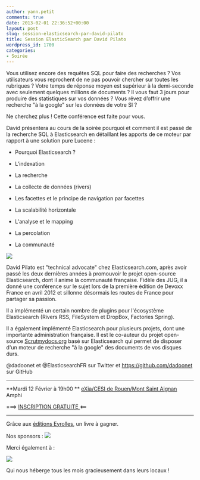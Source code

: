 ```yaml
---
author: yann.petit
comments: true
date: 2013-02-01 22:36:52+00:00
layout: post
slug: session-elasticsearch-par-david-pilato
title: Session ElasticSearch par David Pilato
wordpress_id: 1700
categories:
- Soirée
---
```


Vous utilisez encore des requêtes SQL pour faire des recherches ? Vos utilisateurs vous reprochent de ne pas pouvoir chercher sur toutes les rubriques ? Votre temps de réponse moyen est supérieur à la demi-seconde avec seulement quelques millions de documents ? Il vous faut 3 jours pour produire des statistiques sur vos données ? Vous rêvez d’offrir une recherche "à la google" sur les données de votre SI ?





Ne cherchez plus ! Cette conférence est faite pour vous.





David présentera au cours de la soirée pourquoi et comment il est passé de la recherche SQL à Elasticsearch en détaillant les apports de ce moteur par rapport à une solution pure Lucene :




  * Pourquoi Elasticsearch ?


  * L'indexation


  * La recherche


  * La collecte de données (rivers)


  * Les facettes et le principe de navigation par facettes


  * La scalabilité horizontale


  * L'analyse et le mapping


  * La percolation


  * La communauté






[![](http://www.normandyjug.org/wp-content/uploads/2013/02/20049a614b7f6838dc87b4bc39c42079.png)](http://www.normandyjug.org/wp-content/uploads/2013/02/20049a614b7f6838dc87b4bc39c42079.png)



David Pilato est "technical advocate" chez Elasticsearch.com, après avoir passé les deux dernières années à promouvoir le projet open-source Elasticsearch, dont il anime la communauté française. Fidèle des JUG, il a donné une conférence sur le sujet lors de la première édition de Devoxx France en avril 2012 et sillonne désormais les routes de France pour partager sa passion.  

Il a implémenté un certain nombre de plugins pour l'écosystème Elasticsearch (Rivers RSS, FileSystem et DropBox, Factories Spring).  

Il a également implémenté Elasticsearch pour plusieurs projets, dont une importante administration française. Il est le co-auteur du projet open-source [Scrutmydocs.org](http://www.scrutmydocs.org/) basé sur Elasticsearch qui permet de disposer d'un moteur de recherche "à la google" des documents de vos disques durs.





@dadoonet et @ElasticsearchFR sur Twitter et https://github.com/dadoonet sur GitHub







* * *




**Mardi 12 Février à 19h00 **
[eXia/CESI de Rouen/Mont Saint Aignan](http://maps.google.fr/maps?oe=utf-8&rls=com.ubuntu:en-US:official&client=firefox-a&um=1&ie=UTF-8&q=eXia+CESI+Rouen&fb=1&gl=fr&hq=eXia+CESI&hnear=Rouen&cid=0,0,14303900307713815448&ei=VLLMSrNth5OMB4j5_YIH&sa=X&oi=local_result&ct=image&resnum=1)
Amphi




===> [INSCRIPTION GRATUITE ](http://jugevents.org/jugevents/event/49077)<==





* * *



Grâce aux [éditions Eyrolles](http://www.eyrolles.com/), un livre à gagner.


Nos sponsors :
[![](http://www.normandyjug.org/wp-content/uploads/2011/04/agileit1.png)](http://www.normandyjug.org/wp-content/uploads/2011/04/agileit1.png)



Merci également à :

[![](http://www.normandyjug.org/wp-content/uploads/2012/10/logo_exia.png)](http://www.normandyjug.org/wp-content/uploads/2012/10/logo_exia.png)

Qui nous héberge tous les mois gracieusement dans leurs locaux !
